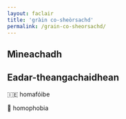```yaml
---
layout: faclair
title: 'gràin co-sheòrsachd'
permalink: /grain-co-sheorsachd/
---
```


## Mìneachadh

## Eadar-theangachaidhean

&#x1f1ee;&#x1f1ea; homafóibe

&#x1f3f4;&#xe0067;&#xe0062;&#xe0065;&#xe006e;&#xe0067;&#xe007f; homophobia
